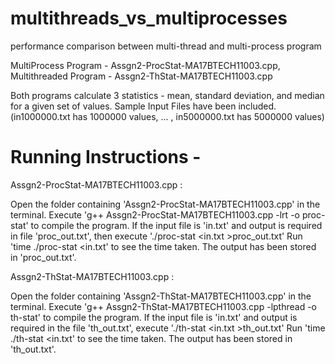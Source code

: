 # multithreads_vs_multiprocesses
performance comparison between multi-thread and multi-process program

MultiProcess Program - Assgn2-ProcStat-MA17BTECH11003.cpp, 
Multithreaded Program - Assgn2-ThStat-MA17BTECH11003.cpp

Both programs calculate 3 statistics - mean, standard deviation, and median for a given set of values.
Sample Input Files have been included. (in1000000.txt has 1000000 values, ... , in5000000.txt has 5000000 values)

# Running Instructions - 

Assgn2-ProcStat-MA17BTECH11003.cpp : 

Open the folder containing 'Assgn2-ProcStat-MA17BTECH11003.cpp' in the terminal.
Execute 'g++ Assgn2-ProcStat-MA17BTECH11003.cpp -lrt -o proc-stat' to compile the program.
If the input file is 'in.txt' and output is required in file 'proc_out.txt', then execute './proc-stat <in.txt >proc_out.txt'
Run 'time ./proc-stat <in.txt' to see the time taken.
The output has been stored in 'proc_out.txt'.

Assgn2-ThStat-MA17BTECH11003.cpp :

Open the folder containing 'Assgn2-ThStat-MA17BTECH11003.cpp' in the terminal.
Execute 'g++ Assgn2-ThStat-MA17BTECH11003.cpp -lpthread -o th-stat' to compile the program.
If the input file is 'in.txt' and output is required in the file 'th_out.txt', execute './th-stat <in.txt >th_out.txt'
Run 'time ./th-stat <in.txt' to see the time taken.
The output has been stored in 'th_out.txt'.


